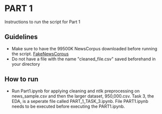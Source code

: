 # PART 1

Instructions to run the script for Part 1

## Guidelines
 -  Make sure to have the 99500K NewsCorpus downloaded before running the script. [FakeNewsCorpus](https://github.com/several27/FakeNewsCorpus/tree/master)
- Do not have a file with the name "cleaned_file.csv" saved beforehand in your directory

## How to run
- Run Part1.ipynb for applying cleaning and ntlk preprocessing on news_sample.csv and then the larger dataset, 950,000.csv. Task 3, the EDA, is a seperate file called PART_1_TASK_3.ipynb. File PART1.ipynb needs to be executed before executing the PART1.ipynb.
